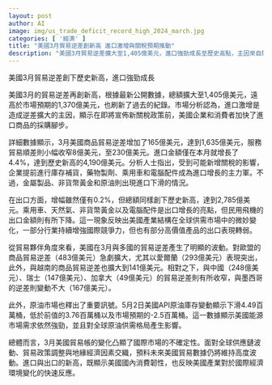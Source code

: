 ```yaml
---
layout: post
author: AI
image: img/us_trade_deficit_record_high_2024_march.jpg
categories: [ '經濟' ]
title: "美國3月貿易逆差創新高 進口激增與關稅預期推動"
description: "美國3月貿易逆差擴大至1,405億美元，進口強勁成長至歷史高點，主因來自關稅政策預期下企業提前補貨，出口與進口同創新高，反映全球供需與國際市場動盪。"
---
```

美國3月貿易逆差創下歷史新高，進口強勁成長

美國3月的貿易逆差再創新高，根據最新公開數據，總額擴大至1,405億美元，遠高於市場預期的1,370億美元，也刷新了過去的紀錄。市場分析認為，進口激增是造成逆差擴大的主因，顯示在即將宣佈新關稅政策前，美國企業和消費者加快了進口商品的採購腳步。

詳細數據顯示，3月美國商品貿易逆差增加了165億美元，達到1,635億美元，服務貿易順差則小幅收窄8億美元，至230億美元。進口金額僅在本月就增長了4.4%，達到歷史新高的4,190億美元。分析人士指出，受到可能新增關稅的影響，企業提前進行庫存補貨，藥物製劑、乘用車和電腦配件成為進口增長的主力軍。不過，金屬製品、非貨幣黃金和原油則出現進口下滑的情況。

在出口方面，增幅雖然僅有0.2%，但總額同樣創下歷史新高，達到2,785億美元。乘用車、天然氣、非貨幣黃金以及電腦配件是出口增長的亮點，但民用飛機的出口金額則有所下降。這一現象反映出美國產業結構在全球供需市場中的微妙變化，一部分行業持續增強國際競爭力，但也有部分高價值產品的出口表現轉弱。

從貿易夥伴角度來看，美國在3月與多國的貿易逆差產生了明顯的波動。對歐盟的商品貿易逆差（483億美元）急劇擴大，尤其以愛爾蘭（293億美元）表現突出，此外，與越南的商品貿易逆差也擴大到141億美元。相對之下，與中國（248億美元）、瑞士（147億美元）、加拿大（49億美元）的貿易逆差則有所收窄，與墨西哥的逆差則變動不大（167億美元）。

此外，原油市場也釋出了重要訊號。5月2日美國API原油庫存變動顯示下滑4.49百萬桶，低於前值的3.76百萬桶以及市場預期的-2.5百萬桶。這一數據顯示美國能源市場需求依然強勁，並且對全球原油供需格局產生影響。

總體而言，3月美國貿易帳的變化凸顯了國際市場的不確定性。面對全球供應鏈波動、貿易政策調整與地緣經濟因素交織，預料未來美國貿易數據仍將維持高度波動。進口與出口的新高，既顯示美國國內消費韌性，也反映美國產業對於國際經濟環境變化的快速反應。